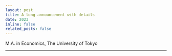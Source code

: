 ```yaml
---
layout: post
title: A long announcement with details
date: 2023
inline: false
related_posts: false
---
```


M.A. in Economics, The University of Tokyo

---

